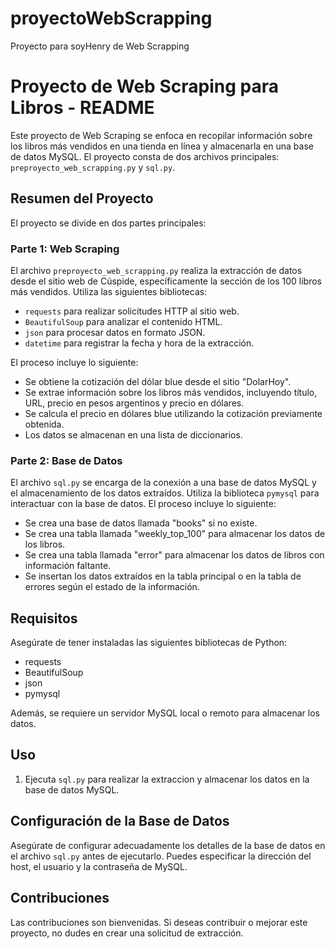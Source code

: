 # proyectoWebScrapping
Proyecto para soyHenry de Web Scrapping

# Proyecto de Web Scraping para Libros - README

Este proyecto de Web Scraping se enfoca en recopilar información sobre los libros más vendidos en una tienda en línea y almacenarla en una base de datos MySQL. El proyecto consta de dos archivos principales: `preproyecto_web_scrapping.py` y `sql.py`.

## Resumen del Proyecto

El proyecto se divide en dos partes principales:

### Parte 1: Web Scraping

El archivo `preproyecto_web_scrapping.py` realiza la extracción de datos desde el sitio web de Cúspide, específicamente la sección de los 100 libros más vendidos. Utiliza las siguientes bibliotecas:

- `requests` para realizar solicitudes HTTP al sitio web.
- `BeautifulSoup` para analizar el contenido HTML.
- `json` para procesar datos en formato JSON.
- `datetime` para registrar la fecha y hora de la extracción.

El proceso incluye lo siguiente:

- Se obtiene la cotización del dólar blue desde el sitio "DolarHoy".
- Se extrae información sobre los libros más vendidos, incluyendo título, URL, precio en pesos argentinos y precio en dólares.
- Se calcula el precio en dólares blue utilizando la cotización previamente obtenida.
- Los datos se almacenan en una lista de diccionarios.

### Parte 2: Base de Datos

El archivo `sql.py` se encarga de la conexión a una base de datos MySQL y el almacenamiento de los datos extraídos. Utiliza la biblioteca `pymysql` para interactuar con la base de datos. El proceso incluye lo siguiente:

- Se crea una base de datos llamada "books" si no existe.
- Se crea una tabla llamada "weekly_top_100" para almacenar los datos de los libros.
- Se crea una tabla llamada "error" para almacenar los datos de libros con información faltante.
- Se insertan los datos extraídos en la tabla principal o en la tabla de errores según el estado de la información.

## Requisitos

Asegúrate de tener instaladas las siguientes bibliotecas de Python:

- requests
- BeautifulSoup
- json
- pymysql

Además, se requiere un servidor MySQL local o remoto para almacenar los datos.

## Uso

1. Ejecuta `sql.py` para realizar la extraccion y almacenar los datos en la base de datos MySQL.


## Configuración de la Base de Datos

Asegúrate de configurar adecuadamente los detalles de la base de datos en el archivo `sql.py` antes de ejecutarlo. Puedes especificar la dirección del host, el usuario y la contraseña de MySQL.

## Contribuciones

Las contribuciones son bienvenidas. Si deseas contribuir o mejorar este proyecto, no dudes en crear una solicitud de extracción.